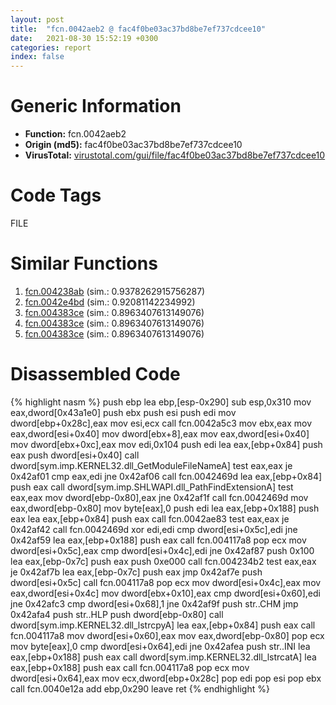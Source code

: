 ```yaml
---
layout: post
title:  "fcn.0042aeb2 @ fac4f0be03ac37bd8be7ef737cdcee10"
date:   2021-08-30 15:52:19 +0300
categories: report
index: false
---
```


# Generic Information
- **Function:** fcn.0042aeb2
- **Origin (md5):** fac4f0be03ac37bd8be7ef737cdcee10
- **VirusTotal:** [virustotal.com/gui/file/fac4f0be03ac37bd8be7ef737cdcee10][virustotal_ref]

# Code Tags
<span class="tag" id="FILE">FILE</span>


# Similar Functions

1. [fcn.004238ab][similar_1_ref] (sim.: 0.9378262915756287)
2. [fcn.0042e4bd][similar_2_ref] (sim.: 0.92081142234992)
3. [fcn.004383ce][similar_3_ref] (sim.: 0.8963407613149076)
4. [fcn.004383ce][similar_4_ref] (sim.: 0.8963407613149076)
5. [fcn.004383ce][similar_5_ref] (sim.: 0.8963407613149076)


# Disassembled Code

{% highlight nasm %}
push ebp
lea ebp,[esp-0x290]
sub esp,0x310
mov eax,dword[0x43a1e0]
push ebx
push esi
push edi
mov dword[ebp+0x28c],eax
mov esi,ecx
call fcn.0042a5c3
mov ebx,eax
mov eax,dword[esi+0x40]
mov dword[ebx+8],eax
mov eax,dword[esi+0x40]
mov dword[ebx+0xc],eax
mov edi,0x104
push edi
lea eax,[ebp+0x84]
push eax
push dword[esi+0x40]
call dword[sym.imp.KERNEL32.dll_GetModuleFileNameA]
test eax,eax
je 0x42af01
cmp eax,edi
jne 0x42af06
call fcn.0042469d
lea eax,[ebp+0x84]
push eax
call dword[sym.imp.SHLWAPI.dll_PathFindExtensionA]
test eax,eax
mov dword[ebp-0x80],eax
jne 0x42af1f
call fcn.0042469d
mov eax,dword[ebp-0x80]
mov byte[eax],0
push edi
lea eax,[ebp+0x188]
push eax
lea eax,[ebp+0x84]
push eax
call fcn.0042ae83
test eax,eax
je 0x42af42
call fcn.0042469d
xor edi,edi
cmp dword[esi+0x5c],edi
jne 0x42af59
lea eax,[ebp+0x188]
push eax
call fcn.004117a8
pop ecx
mov dword[esi+0x5c],eax
cmp dword[esi+0x4c],edi
jne 0x42af87
push 0x100
lea eax,[ebp-0x7c]
push eax
push 0xe000
call fcn.004234b2
test eax,eax
je 0x42af7b
lea eax,[ebp-0x7c]
push eax
jmp 0x42af7e
push dword[esi+0x5c]
call fcn.004117a8
pop ecx
mov dword[esi+0x4c],eax
mov eax,dword[esi+0x4c]
mov dword[ebx+0x10],eax
cmp dword[esi+0x60],edi
jne 0x42afc3
cmp dword[esi+0x68],1
jne 0x42af9f
push str..CHM
jmp 0x42afa4
push str..HLP
push dword[ebp-0x80]
call dword[sym.imp.KERNEL32.dll_lstrcpyA]
lea eax,[ebp+0x84]
push eax
call fcn.004117a8
mov dword[esi+0x60],eax
mov eax,dword[ebp-0x80]
pop ecx
mov byte[eax],0
cmp dword[esi+0x64],edi
jne 0x42afea
push str..INI
lea eax,[ebp+0x188]
push eax
call dword[sym.imp.KERNEL32.dll_lstrcatA]
lea eax,[ebp+0x188]
push eax
call fcn.004117a8
pop ecx
mov dword[esi+0x64],eax
mov ecx,dword[ebp+0x28c]
pop edi
pop esi
pop ebx
call fcn.0040e12a
add ebp,0x290
leave 
ret 
{% endhighlight %}


[similar_1_ref]: /report/fcn.004238ab@59aef7c08025d70f84c85db2092fc99e
[similar_2_ref]: /report/fcn.0042e4bd@7b00dd8f2abf54a73bfb09681334ff78
[similar_3_ref]: /report/fcn.004383ce@ff219f45286905b4a87327ca719363be
[similar_4_ref]: /report/fcn.004383ce@8e21fa3f0489a6a256cf202e57f712bc
[similar_5_ref]: /report/fcn.004383ce@44e1ffcf4e71f4505c09d520fd75f1e4
[virustotal_ref]: https://www.virustotal.com/gui/file/fac4f0be03ac37bd8be7ef737cdcee10